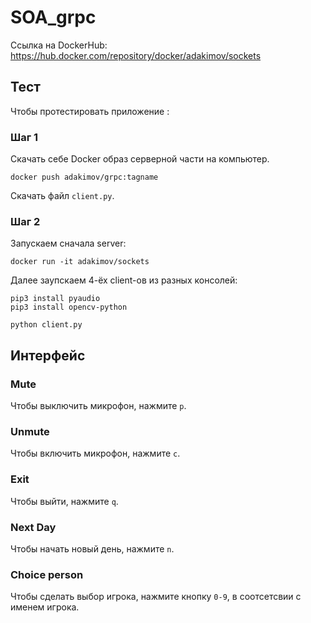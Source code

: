 # SOA_grpc

Ссылка на DockerHub: https://hub.docker.com/repository/docker/adakimov/sockets

## Тест

Чтобы протестировать приложение :

### Шаг 1

Скачать себе Docker образ серверной части на компьютер.

```
docker push adakimov/grpc:tagname
```

Скачать файл `client.py`.

### Шаг 2

Запускаем сначала server:

```
docker run -it adakimov/sockets
```

Далее заупскаем 4-ёх client-ов из разных консолей:

```
pip3 install pyaudio
pip3 install opencv-python

python client.py 
```

## Интерфейс


### Mute

Чтобы выключить микрофон, нажмите `p`.

### Unmute

Чтобы включить микрофон, нажмите `c`.

### Exit 
Чтобы выйти, нажмите `q`.

### Next Day
Чтобы начать новый день, нажмите `n`.

### Choice person
Чтобы сделать выбор игрока, нажмите кнопку `0-9`, в соотсетсвии с именем игрока.
